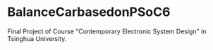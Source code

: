 # BalanceCarbasedonPSoC6
Final Project of Course "Contemporary Electronic System Design" in Tsinghua University.
